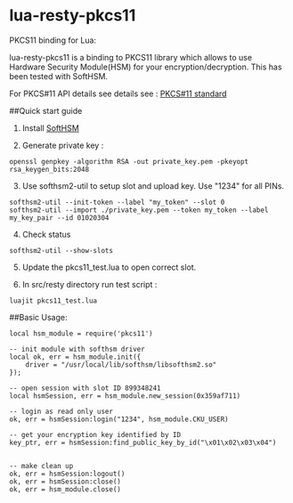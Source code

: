 # lua-resty-pkcs11
PKCS11 binding for Lua: 

lua-resty-pkcs11 is a binding to PKCS11 library which allows to use Hardware Security Module(HSM) for your encryption/decryption.
This has been tested with SoftHSM.
 
For PKCS#11 API details see details see : [PKCS#11 standard](https://emea.emc.com/emc-plus/rsa-labs/standards-initiatives/pkcs-11-cryptographic-token-interface-standard.htm)

##Quick start guide

1. Install [SoftHSM](https://www.opendnssec.org/download/)

2. Generate private key : 
```  
openssl genpkey -algorithm RSA -out private_key.pem -pkeyopt rsa_keygen_bits:2048 
```

3. Use softhsm2-util to setup slot and upload key. Use "1234" for all PINs.
```  
softhsm2-util --init-token --label "my_token" --slot 0 
softhsm2-util --import ./private_key.pem --token my_token --label my_key_pair --id 01020304
```

4. Check status 
```
softhsm2-util --show-slots
```

5. Update the pkcs11_test.lua to open correct slot. 

6. In src/resty directory run test script :
``` 
luajit pkcs11_test.lua 
```
  
##Basic Usage:
```
local hsm_module = require('pkcs11')

-- init module with softhsm driver 
local ok, err = hsm_module.init({
    driver = "/usr/local/lib/softhsm/libsofthsm2.so"
});

-- open session with slot ID 899348241
local hsmSession, err = hsm_module.new_session(0x359af711)

-- login as read only user
ok, err = hsmSession:login("1234", hsm_module.CKU_USER)

-- get your encryption key identified by ID
key_ptr, err = hsmSession:find_public_key_by_id("\x01\x02\x03\x04")


-- make clean up 
ok, err = hsmSession:logout()
ok, err = hsmSession:close()
ok, err = hsm_module.close()

```
